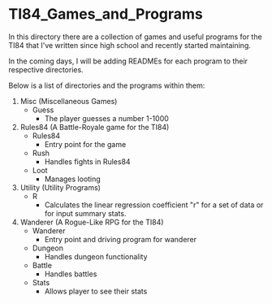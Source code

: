 # TI84_Games_and_Programs
In this directory there are a collection of games and useful programs for the TI84 that I've written since high school and recently started maintaining.

In the coming days, I will be adding READMEs for each program to their respective directories.

Below is a list of directories and the programs within them:
1. Misc (Miscellaneous Games)
   - Guess
     - The player guesses a number 1-1000
2. Rules84 (A Battle-Royale game for the TI84)
   - Rules84
     - Entry point for the game
   - Rush
     - Handles fights in Rules84
   - Loot
     - Manages looting
3. Utility (Utility Programs)
   - R
     - Calculates the linear regression coefficient "r" for a set of data or for input summary stats.
4. Wanderer (A Rogue-Like RPG for the TI84)
   - Wanderer
     - Entry point and driving program for wanderer
   - Dungeon
     - Handles dungeon functionality 
   - Battle
     - Handles battles
   - Stats
     - Allows player to see their stats
